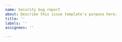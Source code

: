 ```yaml
---
name: Security bug report
about: Describe this issue template's purpose here.
title: ''
labels: ''
assignees: ''

---
```



